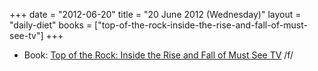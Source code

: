 +++
date = "2012-06-20"
title = "20 June 2012 (Wednesday)"
layout = "daily-diet"
books = ["top-of-the-rock-inside-the-rise-and-fall-of-must-see-tv"]
+++

<ul>
<li class="entry books">Book: <a href="/books/top-of-the-rock-inside-the-rise-and-fall-of-must-see-tv">Top of the Rock: Inside the Rise and Fall of Must See TV</a> /f/</li>
</ul>
